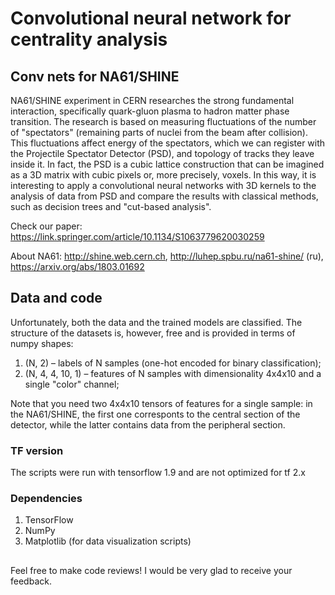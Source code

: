 # Convolutional neural network for centrality analysis

## Conv nets for NA61/SHINE

NA61/SHINE experiment in CERN researches the strong fundamental interaction, specifically quark-gluon plasma to hadron matter phase transition. 
The research is based on measuring fluctuations of the number of "spectators" (remaining parts of nuclei from the beam after collision). 
This fluctuations affect energy of the spectators, which we can register with the Projectile Spectator Detector (PSD), and topology of tracks they leave inside it. 
In fact, the PSD is a cubic lattice construction that can be imagined as a 3D matrix with cubic pixels or, more precisely, voxels. 
In this way, it is interesting to apply a convolutional neural networks with 3D kernels to the analysis of data from PSD and compare the results with classical methods, such as decision trees and "cut-based analysis". 

Check our paper: https://link.springer.com/article/10.1134/S1063779620030259

About NA61: http://shine.web.cern.ch, http://luhep.spbu.ru/na61-shine/ (ru), https://arxiv.org/abs/1803.01692

## Data and code

Unfortunately, both the data and the trained models are classified.
The structure of the datasets is, however, free and is provided in terms of numpy shapes: 

1. (N, 2) &ndash; labels of N samples (one-hot encoded for binary classification);
2. (N, 4, 4, 10, 1) &ndash; features of N samples with dimensionality 4x4x10 and a single "color" channel;

Note that you need two 4x4x10 tensors of features for a single sample: in the NA61/SHINE, the first one corresponts to the central section of the detector, while the latter contains data from the peripheral section.

### TF version

The scripts were run with tensorflow 1.9 and are not optimized for tf 2.x

### Dependencies

1. TensorFlow
2. NumPy
3. Matplotlib (for data visualization scripts)

##

Feel free to make code reviews! I would be very glad to receive your feedback.
